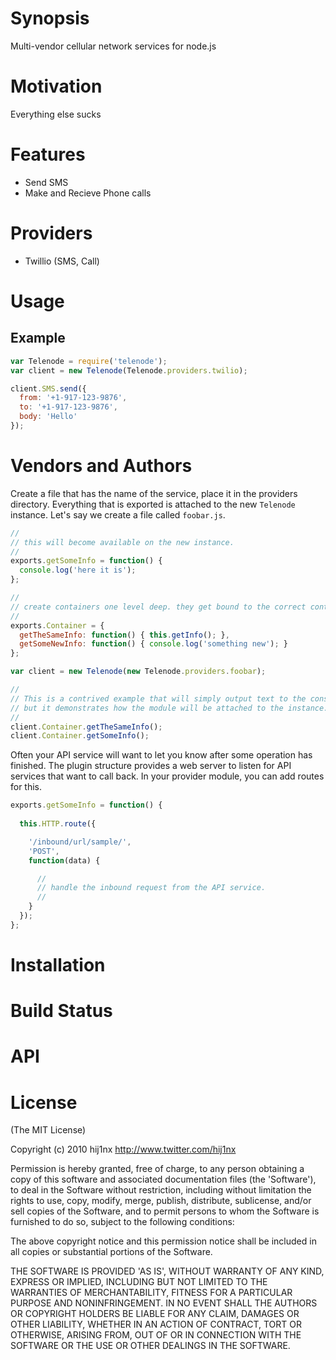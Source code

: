 # Synopsis
Multi-vendor cellular network services for node.js

# Motivation
Everything else sucks

# Features
- Send SMS
- Make and Recieve Phone calls

# Providers
- Twillio (SMS, Call)

# Usage

## Example

```js
var Telenode = require('telenode');
var client = new Telenode(Telenode.providers.twilio);

client.SMS.send({
  from: '+1-917-123-9876', 
  to: '+1-917-123-9876', 
  body: 'Hello'
});

```

# Vendors and Authors
Create a file that has the name of the service, place it in the providers directory. Everything that is exported is attached to the new `Telenode` instance. Let's say we create a file called `foobar.js`.

```js
//
// this will become available on the new instance.
//
exports.getSomeInfo = function() { 
  console.log('here it is'); 
};

//
// create containers one level deep. they get bound to the correct context for you.
//
exports.Container = {
  getTheSameInfo: function() { this.getInfo(); },
  getSomeNewInfo: function() { console.log('something new'); }
};

```

```js
var client = new Telenode(new Telenode.providers.foobar);

//
// This is a contrived example that will simply output text to the console,
// but it demonstrates how the module will be attached to the instance.
//
client.Container.getTheSameInfo();
client.Container.getSomeInfo();
```

Often your API service will want to let you know after some operation has finished. The plugin structure provides a web server to listen for API services that want to call back. In your provider module, you can add routes for this.

```js
exports.getSomeInfo = function() { 
  
  this.HTTP.route({

    '/inbound/url/sample/',
    'POST',
    function(data) {

      //
      // handle the inbound request from the API service.
      //
    }
  });
};
```


# Installation

# Build Status

# API

# License
(The MIT License)

Copyright (c) 2010 hij1nx <http://www.twitter.com/hij1nx>

Permission is hereby granted, free of charge, to any person obtaining a copy of this software and associated documentation files (the 'Software'), to deal in the Software without restriction, including without limitation the rights to use, copy, modify, merge, publish, distribute, sublicense, and/or sell copies of the Software, and to permit persons to whom the Software is furnished to do so, subject to the following conditions:

The above copyright notice and this permission notice shall be included in all copies or substantial portions of the Software.

THE SOFTWARE IS PROVIDED 'AS IS', WITHOUT WARRANTY OF ANY KIND, EXPRESS OR IMPLIED, INCLUDING BUT NOT LIMITED TO THE WARRANTIES OF MERCHANTABILITY, FITNESS FOR A PARTICULAR PURPOSE AND NONINFRINGEMENT. IN NO EVENT SHALL THE AUTHORS OR COPYRIGHT HOLDERS BE LIABLE FOR ANY CLAIM, DAMAGES OR OTHER LIABILITY, WHETHER IN AN ACTION OF CONTRACT, TORT OR OTHERWISE, ARISING FROM, OUT OF OR IN CONNECTION WITH THE SOFTWARE OR THE USE OR OTHER DEALINGS IN THE SOFTWARE.
